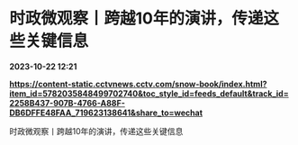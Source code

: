 # 时政微观察丨跨越10年的演讲，传递这些关键信息

**2023-10-22 12:21**

**https://content-static.cctvnews.cctv.com/snow-book/index.html?item_id=5782035848499702740&toc_style_id=feeds_default&track_id=2258B437-907B-4766-A88F-DB6DFFE48FAA_719623138641&share_to=wechat**

时政微观察丨跨越10年的演讲，传递这些关键信息